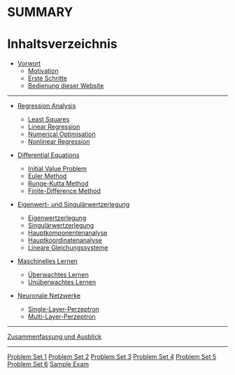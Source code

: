 # SUMMARY

# Inhaltsverzeichnis

- [Vorwort](00-preface.md)
    - [Motivation](00-preface/01-motivation.md)
    - [Erste Schritte](00-preface/02-getting_started.md)
    - [Bedienung dieser Website](00-preface/03-mdbook_usage.md)

---

- [Regression Analysis](01-regression.md)
    - [Least Squares](01-regression/01-least_squares.md)
    - [Linear Regression](01-regression/02-linear_regression.md)
    - [Numerical Optimisation](01-regression/03-numerical_optimisation.md)
    - [Nonlinear Regression](01-regression/04-nonlinear_regression.md)

- [Differential Equations](02-differential_equations.md)
    - [Initial Value Problem](02-differential_equations/01-initial_value_problem.md)
    - [Euler Method](02-differential_equations/02-euler_method.md)
    - [Runge-Kutta Method]()
    - [Finite-Difference Method]()

- [Eigenwert- und Singulärwertzerlegung]()
    - [Eigenwertzerlegung]()
    - [Singulärwertzerlegung]()
    - [Hauptkomponentenanalyse]()
    - [Hauptkoordinatenanalyse]()
    - [Lineare Gleichungssysteme]()

- [Maschinelles Lernen]()
    - [Überwachtes Lernen]()
    - [Unüberwachtes Lernen]()

- [Neuronale Netzwerke]()
    - [Single-Layer-Perzeptron]()
    - [Multi-Layer-Perzeptron]()

---

[Zusammenfassung und Ausblick]()

---

[Problem Set 1](psets/01.md)
[Problem Set 2]()
[Problem Set 3]()
[Problem Set 4]()
[Problem Set 5]()
[Problem Set 6]()
[Sample Exam]()

